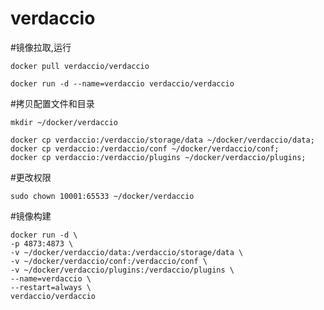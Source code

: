 # verdaccio

#镜像拉取,运行
```shell
docker pull verdaccio/verdaccio
```

```shell
docker run -d --name=verdaccio verdaccio/verdaccio
```

#拷贝配置文件和目录
```shell
mkdir ~/docker/verdaccio
```

```shell
docker cp verdaccio:/verdaccio/storage/data ~/docker/verdaccio/data;
docker cp verdaccio:/verdaccio/conf ~/docker/verdaccio/conf;
docker cp verdaccio:/verdaccio/plugins ~/docker/verdaccio/plugins;
```


#更改权限
```shell
sudo chown 10001:65533 ~/docker/verdaccio
```

#镜像构建

```shell
docker run -d \
-p 4873:4873 \
-v ~/docker/verdaccio/data:/verdaccio/storage/data \
-v ~/docker/verdaccio/conf:/verdaccio/conf \
-v ~/docker/verdaccio/plugins:/verdaccio/plugins \
--name=verdaccio \
--restart=always \
verdaccio/verdaccio
```
 
 
 
 
